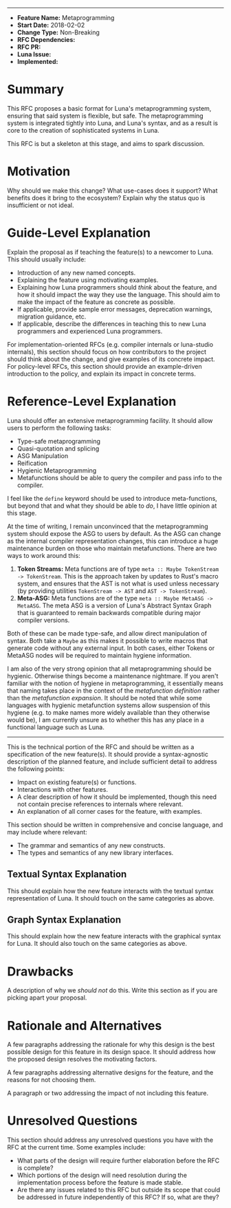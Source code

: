 ___
- **Feature Name:** Metaprogramming
- **Start Date:** 2018-02-02
- **Change Type:** Non-Breaking
- **RFC Dependencies:** 
- **RFC PR:** 
- **Luna Issue:** 
- **Implemented:**

# Summary
This RFC proposes a basic format for Luna's metaprogramming system, ensuring
that said system is flexible, but safe. The metaprogramming system is integrated
tightly into Luna, and Luna's syntax, and as a result is core to the creation of
sophisticated systems in Luna. 

This RFC is but a skeleton at this stage, and aims to spark discussion.

# Motivation
Why should we make this change? What use-cases does it support? What benefits
does it bring to the ecosystem? Explain why the status quo is insufficient or
not ideal.

# Guide-Level Explanation
Explain the proposal as if teaching the feature(s) to a newcomer to Luna. This
should usually include:

- Introduction of any new named concepts.
- Explaining the feature using motivating examples.
- Explaining how Luna programmers should _think_ about the feature, and how it
  should impact the way they use the language. This should aim to make the 
  impact of the feature as concrete as possible.
- If applicable, provide sample error messages, deprecation warnings, migration
  guidance, etc.
- If applicable, describe the differences in teaching this to new Luna
  programmers and experienced Luna programmers.

For implementation-oriented RFCs (e.g. compiler internals or luna-studio 
internals), this section should focus on how contributors to the project should
think about the change, and give examples of its concrete impact. For 
policy-level RFCs, this section should provide an example-driven introduction to
the policy, and explain its impact in concrete terms.

# Reference-Level Explanation
Luna should offer an extensive metaprogramming facility. It should allow users 
to perform the following tasks:

- Type-safe metaprogramming
- Quasi-quotation and splicing
- ASG Manipulation
- Reification 
- Hygienic Metaprogramming
- Metafunctions should be able to query the compiler and pass info to the 
  compiler. 

I feel like the `define` keyword should be used to introduce meta-functions, but
beyond that and what they should be able to _do_, I have little opinion at this
stage.

At the time of writing, I remain unconvinced that the metaprogramming system 
should expose the ASG to users by default. As the ASG can change as the internal 
compiler representation changes, this can introduce a huge maintenance burden on
those who maintain metafunctions. There are two ways to work around this:

1. **Token Streams:** Meta functions are of type 
   `meta :: Maybe TokenStream -> TokenStream`. This is the approach taken by 
   updates to Rust's macro system, and ensures that the AST is not what is used 
   unless necessary (by providing utilities `TokenStream -> AST` and 
   `AST -> TokenStream`).
2. **Meta-ASG:** Meta functions are of the type 
   `meta :: Maybe MetaASG -> MetaASG`. The meta ASG is a version of Luna's 
   Abstract Syntax Graph that is guaranteed to remain backwards compatible 
   during major compiler versions. 

Both of these can be made type-safe, and allow direct manipulation of syntax. 
Both take a `Maybe` as this makes it possible to write macros that generate code
without any external input. In both cases, either Tokens or MetaASG nodes will
be required to maintain hygiene information. 

I am also of the very strong opinion that all metaprogramming should be 
hygienic. Otherwise things become a maintenance nightmare. If you aren't 
familiar with the notion of hygiene in metaprogramming, it essentially means 
that naming takes place in the context of the _metafunction definition_ rather
than the _metafunction expansion_. It should be noted that while some languages
with hygienic metafunction systems allow suspension of this hygiene (e.g. to 
make names more widely available than they otherwise would be), I am currently
unsure as to whether this has any place in a functional language such as Luna. 

-------------------------------------------------------------------------------

This is the technical portion of the RFC and should be written as a 
specification of the new feature(s). It should provide a syntax-agnostic 
description of the planned feature, and include sufficient detail to address the
following points:

- Impact on existing feature(s) or functions.
- Interactions with other features.
- A clear description of how it should be implemented, though this need not 
  contain precise references to internals where relevant.
- An explanation of all corner cases for the feature, with examples.

This section should be written in comprehensive and concise language, and may
include where relevant: 

- The grammar and semantics of any new constructs. 
- The types and semantics of any new library interfaces.

## Textual Syntax Explanation
This should explain how the new feature interacts with the textual syntax 
representation of Luna. It should touch on the same categories as above.

## Graph Syntax Explanation
This should explain how the new feature interacts with the graphical syntax for
Luna. It should also touch on the same categories as above.

# Drawbacks
A description of why we _should not_ do this. Write this section as if you are
picking apart your proposal.

# Rationale and Alternatives
A few paragraphs addressing the rationale for why this design is the best 
possible design for this feature in its design space. It should address how the
proposed design resolves the motivating factors. 

A few paragraphs addressing alternative designs for the feature, and the reasons
for not choosing them.

A paragraph or two addressing the impact of not including this feature. 

# Unresolved Questions
This section should address any unresolved questions you have with the RFC at 
the current time. Some examples include:

- What parts of the design will require further elaboration before the RFC is 
  complete?
- Which portions of the design will need resolution during the implementation
  process before the feature is made stable.
- Are there any issues related to this RFC but outside its scope that could be 
  addressed in future independently of this RFC? If so, what are they?
